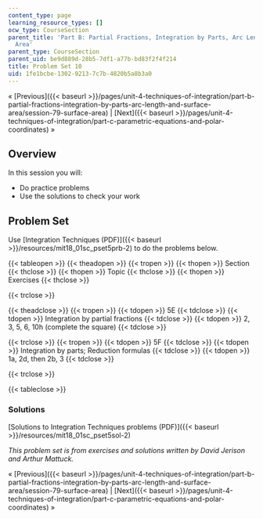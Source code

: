 ```yaml
---
content_type: page
learning_resource_types: []
ocw_type: CourseSection
parent_title: 'Part B: Partial Fractions, Integration by Parts, Arc Length, and Surface
  Area'
parent_type: CourseSection
parent_uid: be9d889d-28b5-7df1-a77b-bd83f2f4f214
title: Problem Set 10
uid: 1fe1bcbe-1302-9213-7c7b-4820b5a8b3a0
---
```


« [Previous]({{< baseurl >}}/pages/unit-4-techniques-of-integration/part-b-partial-fractions-integration-by-parts-arc-length-and-surface-area/session-79-surface-area) | [Next]({{< baseurl >}}/pages/unit-4-techniques-of-integration/part-c-parametric-equations-and-polar-coordinates) »

Overview
--------

In this session you will:

*   Do practice problems
*   Use the solutions to check your work

Problem Set
-----------

Use [Integration Techniques (PDF)]({{< baseurl >}}/resources/mit18_01sc_pset5prb-2) to do the problems below.

{{< tableopen >}}
{{< theadopen >}}
{{< tropen >}}
{{< thopen >}}
Section
{{< thclose >}}
{{< thopen >}}
Topic
{{< thclose >}}
{{< thopen >}}
Exercises
{{< thclose >}}

{{< trclose >}}

{{< theadclose >}}
{{< tropen >}}
{{< tdopen >}}
5E
{{< tdclose >}}
{{< tdopen >}}
Integration by partial fractions
{{< tdclose >}}
{{< tdopen >}}
2, 3, 5, 6, 10h (complete the square)
{{< tdclose >}}

{{< trclose >}}
{{< tropen >}}
{{< tdopen >}}
5F
{{< tdclose >}}
{{< tdopen >}}
Integration by parts; Reduction formulas
{{< tdclose >}}
{{< tdopen >}}
1a, 2d, then 2b, 3
{{< tdclose >}}

{{< trclose >}}

{{< tableclose >}}

### Solutions

[Solutions to Integration Techniques problems (PDF)]({{< baseurl >}}/resources/mit18_01sc_pset5sol-2)

_This problem set is from exercises and solutions written by David Jerison and Arthur Mattuck._

« [Previous]({{< baseurl >}}/pages/unit-4-techniques-of-integration/part-b-partial-fractions-integration-by-parts-arc-length-and-surface-area/session-79-surface-area) | [Next]({{< baseurl >}}/pages/unit-4-techniques-of-integration/part-c-parametric-equations-and-polar-coordinates) »